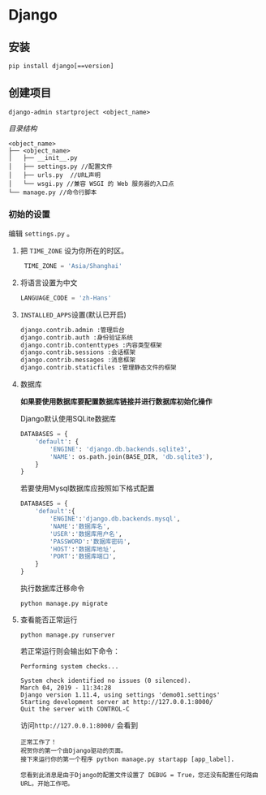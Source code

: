 # Django

## 安装

```shell
pip install django[==version]
```

## 创建项目

```shell
django-admin startproject <object_name>
```

*目录结构*

```josn
<object_name>
├── <object_name>
│   ├── __init__.py
│   ├── settings.py //配置文件
│   ├── urls.py  //URL声明
│   └── wsgi.py //兼容 WSGI 的 Web 服务器的入口点
└── manage.py //命令行脚本
```

### 初始的设置

编辑 `settings.py` 。

1. 把 `TIME_ZONE` 设为你所在的时区。

   ```python
    TIME_ZONE = 'Asia/Shanghai'
   ```

2. 将语言设置为中文

   ```python
   LANGUAGE_CODE = 'zh-Hans'
   ```

3. `INSTALLED_APPS`设置(默认已开启)

   ```python
   django.contrib.admin :管理后台
   django.contrib.auth :身份验证系统
   django.contrib.contenttypes :内容类型框架
   django.contrib.sessions :会话框架
   django.contrib.messages :消息框架
   django.contrib.staticfiles :管理静态文件的框架
   ```

4. 数据库

   **如果要使用数据库要配置数据库链接并进行数据库初始化操作**

   Django默认使用SQLite数据库

   ```python
   DATABASES = {
       'default': {
           'ENGINE': 'django.db.backends.sqlite3',
           'NAME': os.path.join(BASE_DIR, 'db.sqlite3'),
       }
   }
   ```

   若要使用Mysql数据库应按照如下格式配置

   ```python
   DATABASES = {    
       'default':{
           'ENGINE':'django.db.backends.mysql',
           'NAME':'数据库名',
           'USER':'数据库用户名',
           'PASSWORD':'数据库密码',
           'HOST':'数据库地址',
           'PORT':'数据库端口',
       }
   }
   ```

   执行数据库迁移命令

   ```
   python manage.py migrate
   ```

5. 查看能否正常运行

   ```shell
   python manage.py runserver
   ```

   若正常运行则会输出如下命令：

   ```shell
   Performing system checks...
   
   System check identified no issues (0 silenced).
   March 04, 2019 - 11:34:28
   Django version 1.11.4, using settings 'demo01.settings'
   Starting development server at http://127.0.0.1:8000/
   Quit the server with CONTROL-C
   ```

   访问`http://127.0.0.1:8000/` 会看到

   ```
   正常工作了！
   祝贺你的第一个由Django驱动的页面。
   接下来运行你的第一个程序 python manage.py startapp [app_label].
   
   您看到此消息是由于Django的配置文件设置了 DEBUG = True，您还没有配置任何路由URL。开始工作吧。
   ```

   